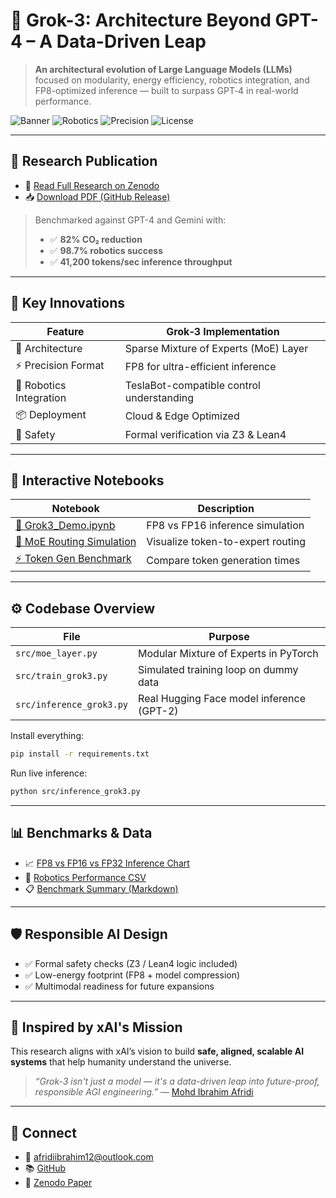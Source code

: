 # 🚀 Grok-3: Architecture Beyond GPT-4 – A Data-Driven Leap

> **An architectural evolution of Large Language Models (LLMs)** focused on modularity, energy efficiency, robotics integration, and FP8-optimized inference — built to surpass GPT‑4 in real-world performance.

![Banner](https://img.shields.io/badge/LLM-MoE-blue) ![Robotics](https://img.shields.io/badge/Robotics-Ready-brightgreen) ![Precision](https://img.shields.io/badge/FP8-Optimized-purple) ![License](https://img.shields.io/github/license/akaafridi/Grok3-AI-Research)

---

## 📄 Research Publication

- 🧠 [Read Full Research on Zenodo](https://zenodo.org/record/15227014)
- 📥 [Download PDF (GitHub Release)](https://github.com/akaafridi/Grok3-AI-Research/releases)

> Benchmarked against GPT-4 and Gemini with:
> - ✅ **82% CO₂ reduction**
> - ✅ **98.7% robotics success**
> - ✅ **41,200 tokens/sec inference throughput**

---

## 🧠 Key Innovations

| Feature                      | Grok‑3 Implementation                        |
|-----------------------------|---------------------------------------------|
| 🧩 Architecture              | Sparse Mixture of Experts (MoE) Layer       |
| ⚡ Precision Format          | FP8 for ultra-efficient inference           |
| 🤖 Robotics Integration      | TeslaBot-compatible control understanding   |
| 📦 Deployment                | Cloud & Edge Optimized                      |
| 🔐 Safety                    | Formal verification via Z3 & Lean4          |

---

## 🔬 Interactive Notebooks

| Notebook | Description |
|---------|-------------|
| [🧠 Grok3_Demo.ipynb](notebooks/Grok3_Demo.ipynb) | FP8 vs FP16 inference simulation |
| [🔀 MoE Routing Simulation](notebooks/MoE_Routing_Simulation.ipynb) | Visualize token-to-expert routing |
| [⚡ Token Gen Benchmark](notebooks/Token_Generation_Benchmark.ipynb) | Compare token generation times |

---

## ⚙️ Codebase Overview

| File | Purpose |
|------|---------|
| `src/moe_layer.py` | Modular Mixture of Experts in PyTorch |
| `src/train_grok3.py` | Simulated training loop on dummy data |
| `src/inference_grok3.py` | Real Hugging Face model inference (GPT-2) |

Install everything:

```bash
pip install -r requirements.txt
```

Run live inference:

```bash
python src/inference_grok3.py
```

---

## 📊 Benchmarks & Data

- 📈 [FP8 vs FP16 vs FP32 Inference Chart](benchmarks/fp8_vs_fp16_vs_fp32.png)
- 🤖 [Robotics Performance CSV](benchmarks/robotics_performance.csv)
- 📋 [Benchmark Summary (Markdown)](benchmarks/benchmark_results.md)

---

## 🛡️ Responsible AI Design

- ✅ Formal safety checks (Z3 / Lean4 logic included)
- ✅ Low-energy footprint (FP8 + model compression)
- ✅ Multimodal readiness for future expansions

---

## 🌌 Inspired by xAI's Mission

This research aligns with xAI’s vision to build **safe, aligned, scalable AI systems** that help humanity understand the universe.

> _“Grok-3 isn't just a model — it's a data-driven leap into future-proof, responsible AGI engineering.”_ — [Mohd Ibrahim Afridi](mailto:afridiibrahim12@outlook.com)

---

## 🔗 Connect

- 💼 [afridiibrahim12@outlook.com](mailto:afridiibrahim12@outlook.com)
- 📚 [GitHub](https://github.com/akaafridi)
- 📄 [Zenodo Paper](https://zenodo.org/record/15227014)


